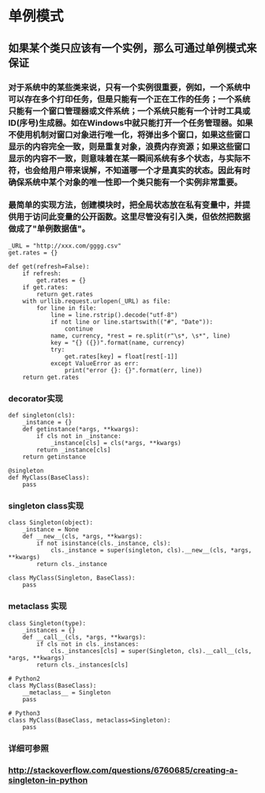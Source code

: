 # 单例模式
## 如果某个类只应该有一个实例，那么可通过单例模式来保证
### 对于系统中的某些类来说，只有一个实例很重要，例如，一个系统中可以存在多个打印任务，但是只能有一个正在工作的任务；一个系统只能有一个窗口管理器或文件系统；一个系统只能有一个计时工具或ID(序号)生成器。如在Windows中就只能打开一个任务管理器。如果不使用机制对窗口对象进行唯一化，将弹出多个窗口，如果这些窗口显示的内容完全一致，则是重复对象，浪费内存资源；如果这些窗口显示的内容不一致，则意味着在某一瞬间系统有多个状态，与实际不符，也会给用户带来误解，不知道哪一个才是真实的状态。因此有时确保系统中某个对象的唯一性即一个类只能有一个实例非常重要。

### 最简单的实现方法，创建模块时，把全局状态放在私有变量中，并提供用于访问此变量的公开函数。这里尽管没有引入类，但依然把数据做成了"单例数据值"。
```
_URL = "http://xxx.com/gggg.csv"
get.rates = {}

def get(refresh=False):
    if refresh:
        get.rates = {}
    if get.rates:
        return get.rates
    with urllib.request.urlopen(_URL) as file:
        for line in file:
            line = line.rstrip().decode("utf-8")
            if not line or line.startswith(("#", "Date")):
                continue
            name, currency, *rest = re.split(r"\s*, \s*", line)
            key = "{} ({})".format(name, currency)
            try:
                get.rates[key] = float[rest[-1]]
            except ValueError as err:
                print("error {}: {}".format(err, line))
    return get.rates
```
### decorator实现
```
def singleton(cls):
    _instance = {}
    def getinstance(*args, **kwargs):
        if cls not in _instance:
            _instance[cls] = cls(*args, **kwargs)
        return _instance[cls]
    return getinstance

@singleton
def MyClass(BaseClass):
    pass
```
### singleton class实现
```
class Singleton(object):
    _instance = None
    def __new__(cls, *args, **kwargs):
        if not isinstance(cls._instance, cls):
            cls._instance = super(singleton, cls).__new__(cls, *args, **kwargs)
        return cls._instance

class MyClass(Singleton, BaseClass):
    pass
```
### metaclass 实现
```
class Singleton(type):
    _instances = {}
    def __call__(cls, *args, **kwargs):
        if cls not in cls._instances:
            cls._instances[cls] = super(Singleton, cls).__call__(cls, *args, **kwargs)
        return cls._instances[cls]

# Python2
class MyClass(BaseClass):
    __metaclass__ = Singleton
    pass

# Python3
class MyClass(BaseClass, metaclass=Singleton):
    pass
```

### 详细可参照
### http://stackoverflow.com/questions/6760685/creating-a-singleton-in-python

